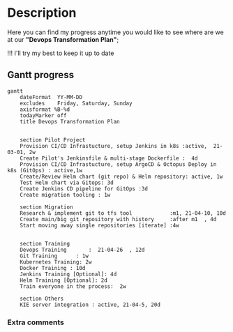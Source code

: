# Description

Here you can find my progress anytime you would like to see where are we at our **"Devops Transformation Plan"**; 


!!! 
    I'll try my best to keep it up to date

## Gantt progress

```mermaid
gantt
    dateFormat  YY-MM-DD
    excludes    Friday, Saturday, Sunday
    axisformat %B-%d
    todayMarker off
    title Devops Transformation Plan


    section Pilot Project
    Provision CI/CD Infrastucture, setup Jenkins in k8s :active,  21-03-01, 2w
    Create Pilot's Jenkinsfile & multi-stage Dockerfile :  4d
    Provision CI/CD Infrastucture, setup ArgoCD & Octopus Deploy in k8s (GitOps) : active,1w
    Create/Review Helm chart (git repo) & Helm repository: active, 1w
    Test Helm chart via Gitops: 3d
    Create Jenkins CD pipeline for GitOps :3d
    Create migration tooling : 1w

    section Migration
    Research & implement git to tfs tool            :m1, 21-04-10, 10d
    Create main/big git repository with history     :after m1  , 4d
    Start moving away single repositories [iterate] :4w


    section Training
    Devops Training       :  21-04-26  , 12d
    Git Training      : 1w
    Kubernetes Training: 2w
    Docker Training : 10d
    Jenkins Training [Optional]: 4d
    Helm Training [Optional]: 2d
    Train everyone in the process:  2w

    section Others
    KIE server integration : active, 21-04-5, 20d
```


### Extra comments
